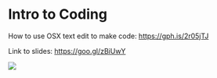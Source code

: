 # Intro to Coding

How to use OSX text edit to make code:
https://gph.is/2r05jTJ

Link to slides: https://goo.gl/zBiUwY

![](sample.png)
